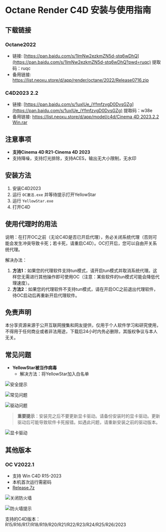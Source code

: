 # Octane Render C4D 安装与使用指南

## 下载链接

### Octane2022
- 链接: [https://pan.baidu.com/s/1lmNw2ezkmZN5d-stq6wDhQ](https://pan.baidu.com/s/1lmNw2ezkmZN5d-stq6wDhQ?pwd=ruqc) 提取码：ruqc
- 备用链接: https://list.neoxu.store/d/app/render/octane/2022/Release0716.zip

### C4D2023 2.2
- 链接: [https://pan.baidu.com/s/1uxIUe_iYfmfzvgD0DvsGZg](https://pan.baidu.com/s/1uxIUe_iYfmfzvgD0DvsGZg) 提取码：w38e
- 备用链接: [https://list.neoxu.store/d/app/model/c4d/Cinema 4D 2023.2.2 Win.rar](https://list.neoxu.store/d/app/model/c4d/Cinema%204D%202023.2.2%20Win.rar)

## 注意事项
- **支持Cinema 4D R21-Cinema 4D 2023**
- 支持降噪，支持灯光排除，支持ACES，输出无大小限制，无水印

## 安装方法
1. 安装C4D2023
2. 运行 `OC激活.exe` 并等待提示打开YellowStar
3. 运行 `YellowStar.exe`
4. 打开C4D

## 使用代理时的用法
说明：在打开OC之前（无论C4D是否已开启代理），务必关闭系统代理（否则可能会发生冲突导致卡死；若卡死，请重启C4D）。OC打开后，您可以自由开关系统代理。

解决办法：
1. **方法1**：如果您的代理软件支持tun模式，请开启tun模式并取消系统代理。这样您无需进行其他操作即可使用OC（注意：某些软件的tun模式可能会降低代理速度）。
2. **方法2**：如果您的代理软件不支持tun模式，请在开启OC之前退出代理软件，待OC启动后再重新开启代理软件。

## 免责声明
本分享资源来源于公开互联网搜集和网友提供，仅用于个人软件学习和研究使用，不得用于任何商业或者非法用途，下载后24小时内务必删除，其版权争议与本人无关。

## 常见问题
- **YellowStar被当作病毒**
  - 解决方法：将YellowStar加入白名单

![安全提示](https://prod-files-secure.s3.us-west-2.amazonaws.com/f57bd6ab-6dd0-490f-a509-d4d268e1d547/e108e066-2851-4057-8a96-acc6df8ba971/Untitled.png)

![常见问题](https://prod-files-secure.s3.us-west-2.amazonaws.com/f57bd6ab-6dd0-490f-a509-d4d268e1d547/9224fc9a-74aa-4d22-9023-207c93dc3eab/Untitled.png)

![驱动问题](https://prod-files-secure.s3.us-west-2.amazonaws.com/f57bd6ab-6dd0-490f-a509-d4d268e1d547/2dc56a31-27d4-40b7-b2bf-fc1f9c66e60a/Untitled.png)

> **重要提示**：安装完之后不要更新显卡驱动。请备份安装时的显卡驱动。更新驱动后可能导致软件卡死报错。如遇此问题，请重新安装之前的驱动版本。

![显卡驱动](https://prod-files-secure.s3.us-west-2.amazonaws.com/f57bd6ab-6dd0-490f-a509-d4d268e1d547/fa54bd1c-1b18-45db-a450-ed5e16baeb60/Untitled.png)

## 其他版本
### OC V2022.1
- 支持 Win C4D R15-2023
- 本机首次运行需密码
- [Release.7z](https://list.neoxu.store/d/ali/Release.7z)

![关闭防火墙](https://prod-files-secure.s3.us-west-2.amazonaws.com/f57bd6ab-6dd0-490f-a509-d4d268e1d547/85bfa5fa-eb42-43a7-ab4e-584ec4a17840/Untitled.png)

![防火墙提示](https://prod-files-secure.s3.us-west-2.amazonaws.com/f57bd6ab-6dd0-490f-a509-d4d268e1d547/f6156b64-b849-4216-bfca-3592ee566261/Untitled.png)

支持的C4D版本：R15/R16/R17/R18/R19/R20/R21/R22/R23/R24/R25/R26/2023
